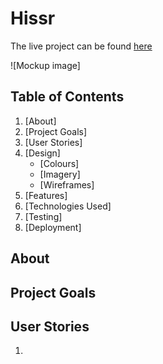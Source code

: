 # Hissr

The live project can be found [here]()

![Mockup image]

## Table of Contents
1. [About]
2. [Project Goals]
3. [User Stories]
4. [Design]
    - [Colours]
    - [Imagery]
    - [Wireframes]
5. [Features]
6. [Technologies Used]
7. [Testing]
8. [Deployment]

## About

## Project Goals

## User Stories
1. 